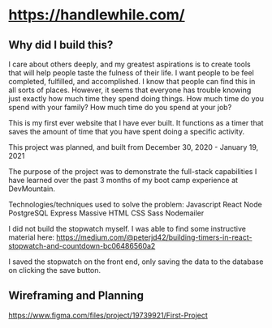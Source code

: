 # https://handlewhile.com/

## Why did I build this?
I care about others deeply, and my greatest aspirations is to create tools that will help people taste the fulness of their life. I want people to be feel completed, fulfilled, and accomplished. I know that people can find this in all sorts of places. However, it seems that everyone has trouble knowing just exactly how much time they spend doing things. How much time do you spend with your family? How much time do you spend at your job? 

This is my first ever website that I have ever built. It functions as a timer that saves the amount of time that you have spent doing a specific activity.

This project was planned, and built from December 30, 2020 - January 19, 2021

The purpose of the project was to demonstrate the full-stack capabilities I have learned over the past 3 months of my boot camp experience at DevMountain.

Technologies/techniques used to solve the problem:
Javascript
React
Node
PostgreSQL
Express
Massive
HTML
CSS
Sass
Nodemailer


I did not build the stopwatch myself. I was able to find some instructive material here:
https://medium.com/@peterjd42/building-timers-in-react-stopwatch-and-countdown-bc06486560a2

I saved the stopwatch on the front end, only saving the data to the database on clicking the save button. 


## Wireframing and Planning
https://www.figma.com/files/project/19739921/First-Project
